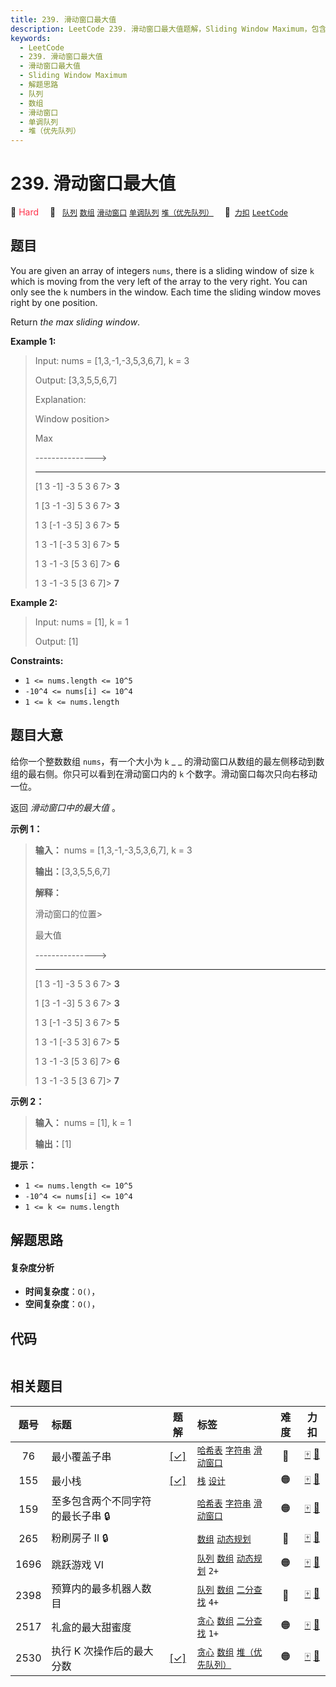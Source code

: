 ```yaml
---
title: 239. 滑动窗口最大值
description: LeetCode 239. 滑动窗口最大值题解，Sliding Window Maximum，包含解题思路、复杂度分析以及完整的 JavaScript 代码实现。
keywords:
  - LeetCode
  - 239. 滑动窗口最大值
  - 滑动窗口最大值
  - Sliding Window Maximum
  - 解题思路
  - 队列
  - 数组
  - 滑动窗口
  - 单调队列
  - 堆（优先队列）
---
```


# 239. 滑动窗口最大值

🔴 <font color=#ff334b>Hard</font>&emsp; 🔖&ensp; [`队列`](/tag/queue.md) [`数组`](/tag/array.md) [`滑动窗口`](/tag/sliding-window.md) [`单调队列`](/tag/monotonic-queue.md) [`堆（优先队列）`](/tag/heap-priority-queue.md)&emsp; 🔗&ensp;[`力扣`](https://leetcode.cn/problems/sliding-window-maximum) [`LeetCode`](https://leetcode.com/problems/sliding-window-maximum)

## 题目

You are given an array of integers `nums`, there is a sliding window of size
`k` which is moving from the very left of the array to the very right. You can
only see the `k` numbers in the window. Each time the sliding window moves
right by one position.

Return _the max sliding window_.



**Example 1:**

> Input: nums = [1,3,-1,-3,5,3,6,7], k = 3
> 
> Output: [3,3,5,5,6,7]
> 
> Explanation: 
> 
> Window position> 
> > 
> > 
> > 
> Max
> 
> ---------------> 
> > 
> > 
>    -----
> 
> [1  3  -1] -3  5  3  6  7> 
>    **3**
> 
>  1 [3  -1  -3] 5  3  6  7> 
>    **3**
> 
>  1  3 [-1  -3  5] 3  6  7> 
>   **5**
> 
>  1  3  -1 [-3  5  3] 6  7> 
>    **5**
> 
>  1  3  -1  -3 [5  3  6] 7> 
>    **6**
> 
>  1  3  -1  -3  5 [3  6  7]> 
>   **7**

**Example 2:**

> Input: nums = [1], k = 1
> 
> Output: [1]

**Constraints:**

  * `1 <= nums.length <= 10^5`
  * `-10^4 <= nums[i] <= 10^4`
  * `1 <= k <= nums.length`


## 题目大意

给你一个整数数组 `nums`，有一个大小为 `k` _ _ 的滑动窗口从数组的最左侧移动到数组的最右侧。你只可以看到在滑动窗口内的 `k`
个数字。滑动窗口每次只向右移动一位。

返回 _滑动窗口中的最大值_ 。



**示例 1：**

> 
> 
> 
> 
> 
> **输入：** nums = [1,3,-1,-3,5,3,6,7], k = 3
> 
> **输出：**[3,3,5,5,6,7]
> 
> **解释：**
> 
> 滑动窗口的位置> 
> > 
> > 
> > 
> 最大值
> 
> ---------------> 
> > 
> > 
>    -----
> 
> [1  3  -1] -3  5  3  6  7> 
>    **3**
> 
>  1 [3  -1  -3] 5  3  6  7> 
>    **3**
> 
>  1  3 [-1  -3  5] 3  6  7> 
>   **5**
> 
>  1  3  -1 [-3  5  3] 6  7> 
>    **5**
> 
>  1  3  -1  -3 [5  3  6] 7> 
>    **6**
> 
>  1  3  -1  -3  5 [3  6  7]> 
>   **7**
> 
> 

**示例 2：**

> 
> 
> 
> 
> 
> **输入：** nums = [1], k = 1
> 
> **输出：**[1]
> 
> 



**提示：**

  * `1 <= nums.length <= 10^5`
  * `-10^4 <= nums[i] <= 10^4`
  * `1 <= k <= nums.length`


## 解题思路

#### 复杂度分析

- **时间复杂度**：`O()`，
- **空间复杂度**：`O()`，

## 代码

```javascript

```

## 相关题目

<!-- prettier-ignore -->
| 题号 | 标题 | 题解 | 标签 | 难度 | 力扣 |
| :------: | :------ | :------: | :------ | :------: | :------: |
| 76 | 最小覆盖子串 | [[✓]](/problem/0076.md) |  [`哈希表`](/tag/hash-table.md) [`字符串`](/tag/string.md) [`滑动窗口`](/tag/sliding-window.md) | 🔴 | [🀄️](https://leetcode.cn/problems/minimum-window-substring) [🔗](https://leetcode.com/problems/minimum-window-substring) |
| 155 | 最小栈 | [[✓]](/problem/0155.md) |  [`栈`](/tag/stack.md) [`设计`](/tag/design.md) | 🟠 | [🀄️](https://leetcode.cn/problems/min-stack) [🔗](https://leetcode.com/problems/min-stack) |
| 159 | 至多包含两个不同字符的最长子串 🔒 |  |  [`哈希表`](/tag/hash-table.md) [`字符串`](/tag/string.md) [`滑动窗口`](/tag/sliding-window.md) | 🟠 | [🀄️](https://leetcode.cn/problems/longest-substring-with-at-most-two-distinct-characters) [🔗](https://leetcode.com/problems/longest-substring-with-at-most-two-distinct-characters) |
| 265 | 粉刷房子 II 🔒 |  |  [`数组`](/tag/array.md) [`动态规划`](/tag/dynamic-programming.md) | 🔴 | [🀄️](https://leetcode.cn/problems/paint-house-ii) [🔗](https://leetcode.com/problems/paint-house-ii) |
| 1696 | 跳跃游戏 VI |  |  [`队列`](/tag/queue.md) [`数组`](/tag/array.md) [`动态规划`](/tag/dynamic-programming.md) `2+` | 🟠 | [🀄️](https://leetcode.cn/problems/jump-game-vi) [🔗](https://leetcode.com/problems/jump-game-vi) |
| 2398 | 预算内的最多机器人数目 |  |  [`队列`](/tag/queue.md) [`数组`](/tag/array.md) [`二分查找`](/tag/binary-search.md) `4+` | 🔴 | [🀄️](https://leetcode.cn/problems/maximum-number-of-robots-within-budget) [🔗](https://leetcode.com/problems/maximum-number-of-robots-within-budget) |
| 2517 | 礼盒的最大甜蜜度 |  |  [`贪心`](/tag/greedy.md) [`数组`](/tag/array.md) [`二分查找`](/tag/binary-search.md) `1+` | 🟠 | [🀄️](https://leetcode.cn/problems/maximum-tastiness-of-candy-basket) [🔗](https://leetcode.com/problems/maximum-tastiness-of-candy-basket) |
| 2530 | 执行 K 次操作后的最大分数 | [[✓]](/problem/2530.md) |  [`贪心`](/tag/greedy.md) [`数组`](/tag/array.md) [`堆（优先队列）`](/tag/heap-priority-queue.md) | 🟠 | [🀄️](https://leetcode.cn/problems/maximal-score-after-applying-k-operations) [🔗](https://leetcode.com/problems/maximal-score-after-applying-k-operations) |